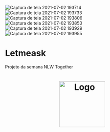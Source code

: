 ![Captura de tela 2021-07-02 193714](https://user-images.githubusercontent.com/43748428/124334414-65c10980-db6d-11eb-9d98-c06135f0d225.png)
![Captura de tela 2021-07-02 193733](https://user-images.githubusercontent.com/43748428/124334435-6e194480-db6d-11eb-8f70-5512597992d6.png)
![Captura de tela 2021-07-02 193806](https://user-images.githubusercontent.com/43748428/124334444-72456200-db6d-11eb-9724-4eca59ad430b.png)
![Captura de tela 2021-07-02 193853](https://user-images.githubusercontent.com/43748428/124334453-77a2ac80-db6d-11eb-82ae-4bb4170ace26.png)
![Captura de tela 2021-07-02 193929](https://user-images.githubusercontent.com/43748428/124334457-7a9d9d00-db6d-11eb-8863-2189d25a1a70.png)
![Captura de tela 2021-07-02 193955](https://user-images.githubusercontent.com/43748428/124334461-7cfff700-db6d-11eb-95fd-a5c32f7020ca.png)
# Letmeask
 Projeto da semana NLW Together

<h1 align="center">
  <img alt="Logo" src="https://user-images.githubusercontent.com/43748428/124055178-ccbdb180-d9f9-11eb-8c31-c5d96f03c47e.png" width="150px">

